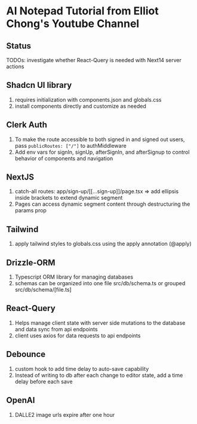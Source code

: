 # AI Notepad Tutorial from Elliot Chong's Youtube Channel

## Status

TODOs: investigate whether React-Query is needed with Next14 server actions

## Shadcn UI library

1. requires initialization with components.json and globals.css
2. install components directly and customize as needed

## Clerk Auth

1. To make the route accessible to both signed in and signed out users, pass `publicRoutes: ["/"]` to authMiddleware
2. Add env vars for signIn, signUp, afterSignIn, and afterSignup to control behavior of components and navigation

## NextJS

1. catch-all routes: app/sign-up/[[...sign-up]]/page.tsx => add ellipsis inside brackets to extend dynamic segment
2. Pages can access dynamic segment content through destructuring the params prop

## Tailwind

1. apply tailwind styles to globals.css using the apply annotation (@apply)

## Drizzle-ORM

1. Typescript ORM library for managing databases
2. schemas can be organized into one file src/db/schema.ts or grouped src/db/schema/[file.ts]

## React-Query

1. Helps manage client state with server side mutations to the database and data sync from api endpoints
2. client uses axios for data requests to api endpoints

## Debounce

1. custom hook to add time delay to auto-save capability
2. Instead of writing to db after each change to editor state, add a time delay before each save

## OpenAI

1. DALLE2 image urls expire after one hour
